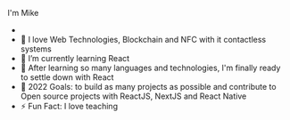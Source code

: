 I'm Mike

-  
- 👀 I love Web Technologies, Blockchain and NFC with it contactless systems 
- 🌱 I’m currently learning React
- 💞️ After learning so many languages and technologies, I'm finally ready to settle down with React
- 📖 2022 Goals: to build as many projects as possible and contribute to Open source projects with ReactJS, NextJS and React Native
- ⚡ Fun Fact: I love teaching 

<!---
aim-bits/aim-bits is a ✨ special ✨ repository because its `README.md` (this file) appears on your GitHub profile.
You can click the Preview link to take a look at your changes.
--->

